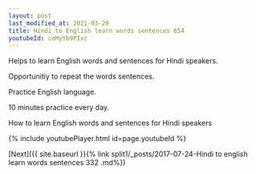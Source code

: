 ```yaml
---
layout: post
last_modified_at: 2021-03-29
title: Hindi to English learn words sentences 654 
youtubeId: ceMyYb9PIxc
---
```

 
 
Helps to learn English words and sentences for Hindi speakers.

Opportunitiy to repeat the words sentences. 

Practice English language. 
 
10 minutes practice every day. 
 
How to learn English words and sentences for Hindi speakers 
 
{% include youtubePlayer.html id=page.youtubeId %}
 
 
[Next]({{ site.baseurl }}{% link  split1/_posts/2017-07-24-Hindi to english learn words sentences 332 .md%})
 
